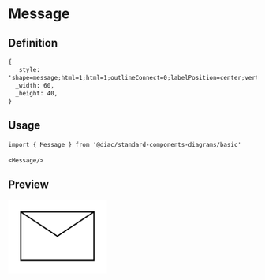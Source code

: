 # Message

## Definition

```
{
  _style: 'shape=message;html=1;html=1;outlineConnect=0;labelPosition=center;verticalLabelPosition=bottom;align=center;verticalAlign=top;',
  _width: 60,
  _height: 40,
}
```

## Usage

```
import { Message } from '@diac/standard-components-diagrams/basic'

<Message/>
```

## Preview

<img src="./message.png" width="200"/>
